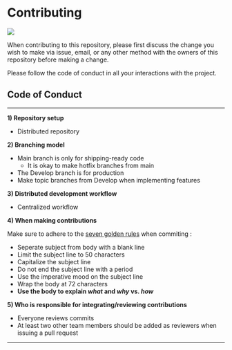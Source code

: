 

# Contributing 

<img src = "https://i.imgur.com/UGRdyq0.png"/><br/>

When contributing to this repository, please first discuss the change you wish to make via issue,
email, or any other method with the owners of this repository before making a change.

Please follow the code of conduct in all your interactions with the project. 

## Code of Conduct 
-----

**1) Repository setup**

- Distributed repository 

**2) Branching model**

- Main branch is only for shipping-ready code 
    - It is okay to make hotfix branches from main
- The Develop branch is for production 
- Make topic branches from Develop when implementing features

**3) Distributed development workflow**

- Centralized workflow

**4) When making contributions**

Make sure to adhere to the [seven golden rules](https://chris.beams.io/posts/git-commit/) when commiting :

- Seperate subject from body with a blank line
- Limit the subject line to 50 characters 
- Capitalize the subject line
- Do not end the subject line with a period 
- Use the imperative mood on the subject line 
- Wrap the body at 72 characters 
- **Use the body to explain *what* and *why* vs. *how***

**5) Who is responsible for integrating/reviewing contributions**

- Everyone reviews commits
- At least two other team members should be added as reviewers when issuing a pull request

-----
